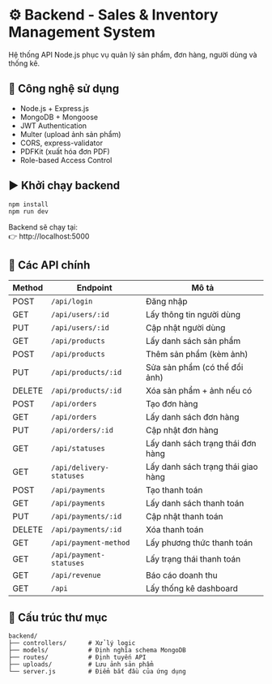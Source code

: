 # ⚙️ Backend - Sales & Inventory Management System

Hệ thống API Node.js phục vụ quản lý sản phẩm, đơn hàng, người dùng và thống kê.

## 🚀 Công nghệ sử dụng

- Node.js + Express.js
- MongoDB + Mongoose
- JWT Authentication
- Multer (upload ảnh sản phẩm)
- CORS, express-validator
- PDFKit (xuất hóa đơn PDF)
- Role-based Access Control

## ▶️ Khởi chạy backend

```bash
npm install
npm run dev
```

Backend sẽ chạy tại:  
👉 http://localhost:5000

## 🧩 Các API chính

| Method | Endpoint                 | Mô tả                              |
| ------ | ------------------------ | ---------------------------------- |
| POST   | `/api/login`             | Đăng nhập                          |
| GET    | `/api/users/:id`         | Lấy thông tin người dùng           |
| PUT    | `/api/users/:id`         | Cập nhật người dùng                |
| GET    | `/api/products`          | Lấy danh sách sản phẩm             |
| POST   | `/api/products`          | Thêm sản phẩm (kèm ảnh)            |
| PUT    | `/api/products/:id`      | Sửa sản phẩm (có thể đổi ảnh)      |
| DELETE | `/api/products/:id`      | Xóa sản phẩm + ảnh nếu có          |
| POST   | `/api/orders`            | Tạo đơn hàng                       |
| GET    | `/api/orders`            | Lấy danh sách đơn hàng             |
| PUT    | `/api/orders/:id`        | Cập nhật đơn hàng                  |
| GET    | `/api/statuses`          | Lấy danh sách trạng thái đơn hàng  |
| GET    | `/api/delivery-statuses` | Lấy danh sách trạng thái giao hàng |
| POST   | `/api/payments`          | Tạo thanh toán                     |
| GET    | `/api/payments`          | Lấy danh sách thanh toán           |
| PUT    | `/api/payments/:id`      | Cập nhật thanh toán                |
| DELETE | `/api/payments/:id`      | Xóa thanh toán                     |
| GET    | `/api/payment-method`    | Lấy phương thức thanh toán         |
| GET    | `/api/payment-statuses`  | Lấy trạng thái thanh toán          |
| GET    | `/api/revenue`           | Báo cáo doanh thu                  |
| GET    | `/api`                   | Lấy thống kê dashboard             |

## 📁 Cấu trúc thư mục

```
backend/
├── controllers/      # Xử lý logic
├── models/           # Định nghĩa schema MongoDB
├── routes/           # Định tuyến API
├── uploads/          # Lưu ảnh sản phẩm
└── server.js         # Điểm bắt đầu của ứng dụng
```

